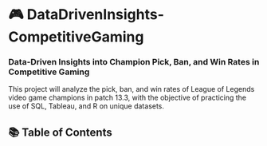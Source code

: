 # 🎮 DataDrivenInsights-CompetitiveGaming
### Data-Driven Insights into Champion Pick, Ban, and Win Rates in Competitive Gaming

This project will analyze the pick, ban, and win rates of League of Legends video game champions in patch 13.3, with the objective of practicing the use of SQL, Tableau, and R on unique datasets. 

## 📚 Table of Contents


